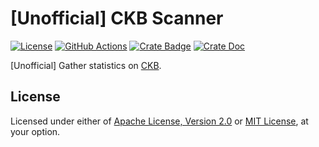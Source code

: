 # [Unofficial] CKB Scanner

[![License]](#license)
[![GitHub Actions]](https://github.com/unofficial-ckb/uckb-scanner/actions)
[![Crate Badge]](https://crates.io/crates/uckb-scanner)
[![Crate Doc]](https://docs.rs/uckb-scanner)

[Unofficial] Gather statistics on [CKB].

[License]: https://img.shields.io/badge/License-Apache--2.0%20OR%20MIT-blue.svg
[GitHub Actions]: https://github.com/unofficial-ckb/uckb-scanner/workflows/CI/badge.svg
[Crate Badge]: https://img.shields.io/crates/v/uckb-scanner.svg
[Crate Doc]: https://docs.rs/uckb-scanner/badge.svg

## License

Licensed under either of [Apache License, Version 2.0] or [MIT License], at your option.

[Apache License, Version 2.0]: LICENSE-APACHE
[MIT License]: LICENSE-MIT

[CKB]: https://github.com/nervosnetwork/ckb
